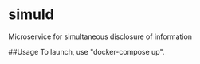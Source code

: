 # simuld
Microservice for simultaneous disclosure of information

##Usage
To launch, use "docker-compose up".

